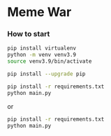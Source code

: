 # Meme War

### How to start
```bash
pip install virtualenv
python -m venv venv3.9
source venv3.9/bin/activate

pip install --upgrade pip

pip install -r requirements.txt
python main.py
```

or

```bash
pip install -r requirements.txt
python main.py
```
